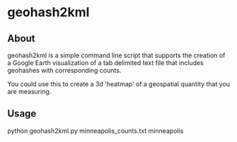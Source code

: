 geohash2kml
===========

<!---
                   _               _     ___  _              _ 
                  | |             | |   |__ \| |            | |
   __ _  ___  ___ | |__   __ _ ___| |__    ) | | ___ __ ___ | |
  / _` |/ _ \/ _ \| '_ \ / _` / __| '_ \  / /| |/ / '_ ` _ \| |
 | (_| |  __/ (_) | | | | (_| \__ \ | | |/ /_|   <| | | | | | |
  \__, |\___|\___/|_| |_|\__,_|___/_| |_|____|_|\_\_| |_| |_|_|
   __/ |                                                       
  |___/  

--->

About
-----
geohash2kml is a simple command line script that supports the creation of a Google Earth visualization of a tab delimited text file that includes geohashes with corresponding counts.

You could use this to create a 3d 'heatmap' of a geospatial quantity that you are measuring.


Usage
-----
python geohash2kml.py minneapolis_counts.txt minneapolis
